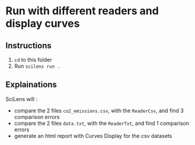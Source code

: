 # Run with different readers and display curves

## Instructions

1. `cd` to this folder
2. Run `scilens run .`

## Explainations

SciLens will  :

- compare the 2 files `co2_emissions.csv`, with the `ReaderCsv`, and find 3 comparison errors
- compare the 2 files `data.txt`, with the `ReaderTxt`, and find 1 comparison errors
- generate an html report with Curves Display for the csv datasets
